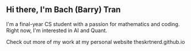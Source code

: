 ## Hi there, I'm Bach (Barry) Tran

I'm a final-year CS student with a passion for mathematics and coding. Right now, I'm interested in AI and Quant.

Check out more of my work at my personal website theskrtnerd.github.io

